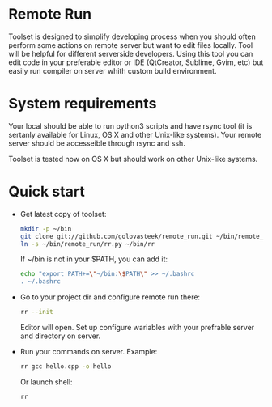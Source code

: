 Remote Run
==========

Toolset is designed to simplify developing process when
you should often perform some actions on remote server but want to edit files locally.
Tool will be helpful for different serverside developers.
Using this tool you can edit code in your preferable editor or IDE (QtCreator, Sublime, Gvim, etc)
but easily run compiler on server whith custom build environment.


System requirements
==================
Your local should be able to run python3 scripts and have rsync tool
(it is sertanly available for Linux, OS X and other Unix-like systems).
Your remote server should be accesseible through rsync and ssh.

Toolset is tested now on OS X but should work on other Unix-like systems.

Quick start
===========

- Get latest copy of toolset:

    ```bash
    mkdir -p ~/bin
    git clone git://github.com/golovasteek/remote_run.git ~/bin/remote_run
    ln -s ~/bin/remote_run/rr.py ~/bin/rr
    ```
    If ~/bin is not in your $PATH, you can add it:
    ```bash
    echo "export PATH+=\"~/bin:\$PATH\" >> ~/.bashrc
    . ~/.bashrc
    ```

- Go to your project dir and configure remote run there:

    ```bash
    rr --init
    ```

    Editor will open. Set up configure wariables with your prefrable server and directory on server.

- Run your commands on server. Example:

    ```bash
    rr gcc hello.cpp -o hello
    ```
    Or launch shell:
    ```bash
    rr
    ```

